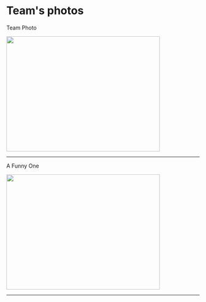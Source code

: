 Team's photos
====
Team Photo

<img src= "https://github.com/2008linchungpin/Future-engineers-Fire-On-All-Cylinders/blob/main/other/Diary%20photos/IMG_1738.JPG" width="400" height="300">

*********
A Funny One

<img src= "https://github.com/2008linchungpin/Future-engineers-Fire-On-All-Cylinders/blob/main/other/Diary%20photos/IMG_1740.JPG" width="400" height="300">

*********
